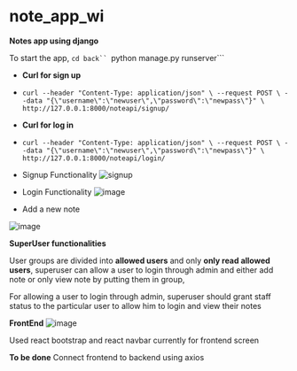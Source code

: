# note_app_wi

**Notes app using django**

To start the app, 
```cd back``
```python manage.py runserver```
+ **Curl for sign up**
+ ``` curl --header "Content-Type: application/json" \ --request POST \ --data "{\"username\":\"newuser\",\"password\":\"newpass\"}" \ http://127.0.0.1:8000/noteapi/signup/ ```

+ **Curl for log in**
+ ``` curl --header "Content-Type: application/json" \ --request POST \ --data "{\"username\":\"newuser\",\"password\":\"newpass\"}" \ http://127.0.0.1:8000/noteapi/login/ ```

+ Signup Functionality
![signup](https://user-images.githubusercontent.com/39771769/224467200-2f997ade-97f6-4d45-a22e-b394fc6dae9d.JPG)

+ Login Functionality
![image](https://user-images.githubusercontent.com/39771769/224467228-ffba0d05-2ecd-42df-a7b8-6d42eb3c3b29.png)

+ Add a new note

![image](https://user-images.githubusercontent.com/39771769/224467313-a661a58d-4af2-43cf-b6ff-3ef90514bd3b.png)

**SuperUser functionalities**

User groups are divided into **allowed users** and only **only read allowed users**, superuser can allow a user to login through admin and either add note or only view note by putting them in group,

For allowing a user to login through admin, superuser should grant staff status to the particular user to allow him to login and view their notes

**FrontEnd**
![image](https://user-images.githubusercontent.com/39771769/224469974-117ca27f-c0e5-4b0e-a03d-cdb59c4c2ae3.png)

Used react bootstrap and react navbar currently for frontend screen

**To be done**
Connect frontend to backend using axios
